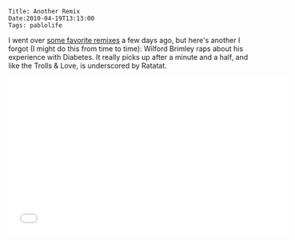     Title: Another Remix
    Date:2010-04-19T13:13:00
    Tags: pablolife

I went over [some favorite remixes][1] a few days ago, but here's another I
forgot (I might do this from time to time): Wilford Brimley raps about his
experience with Diabetes. It really picks up after a minute and a half, and
like the Trolls & Love, is underscored by Ratatat.

<iframe width="560" height="315" src="//www.youtube.com/embed/3R7tSSN2fHc" frameborder="0" allowfullscreen></iframe>

<!-- more -->


   [1]: http://www.morepaul.com/2010/04/baal-bless-internet.html
